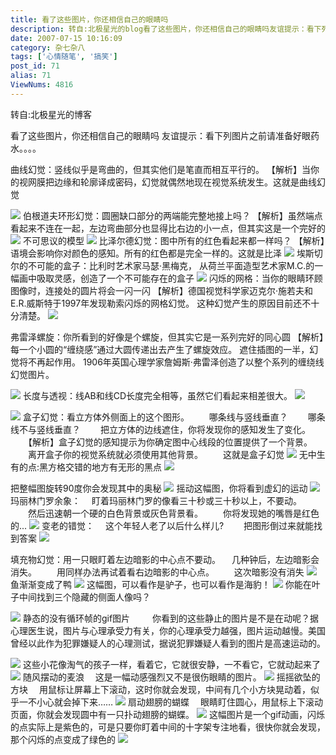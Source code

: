 ```yaml
---
title: 看了这些图片，你还相信自己的眼睛吗
description: 转自:北极星光的blog看了这些图片，你还相信自己的眼睛吗友谊提示：看下列图片之前请准备好眼药水。。 曲线幻觉：竖线似乎是弯曲的，但其实他们是笔直而相互平行的。【解析】当你的视网膜把边缘和轮廓译成密码，幻觉就偶然地现在视觉系统发生。这就是曲线幻觉
date: 2007-07-15 10:16:09
category: 杂七杂八
tags: ['心情随笔', '搞笑']
post_id: 71
alias: 71
ViewNums: 4816
---
```


转自:北极星光的博客

看了这些图片，你还相信自己的眼睛吗
友谊提示：看下列图片之前请准备好眼药水。。。。

曲线幻觉：竖线似乎是弯曲的，但其实他们是笔直而相互平行的。
【解析】当你的视网膜把边缘和轮廓译成密码，幻觉就偶然地现在视觉系统发生。这就是曲线幻觉

![](http://www.bwcw.cn/bbs/UploadFile/2006-6/20066317405559786.jpg)
伯根道夫环形幻觉：圆圈缺口部分的两端能完整地接上吗？
【解析】虽然端点看起来不连在一起，左边弯曲部分也显得比右边的小一点，但其实这是一个完好的
![](http://www.bwcw.cn/bbs/UploadFile/2006-6/20066317423613560.jpg)
不可思议的模型
![](http://image2.sina.com.cn/cul/upload/68/4036/20051030/793/158712/158743.jpg)
比泽尔德幻觉：图中所有的红色看起来都一样吗？
【解析】语境会影响你对颜色的感知。所有的红色都是完全一样的。这就是比泽
![](http://image2.sina.com.cn/cul/upload/68/4036/20051030/793/158712/158715.jpg)
埃斯切尔的不可能的盒子：比利时艺术家马瑟&middot;黑梅克，
从荷兰平面造型艺术家M.C.的一幅画中吸取灵感，创造了一个不可能存在的盒子
![](http://www.bwcw.cn/bbs/UploadFile/2006-6/20066317371744868.jpg)
闪烁的网格：当你的眼睛环顾图像时，连接处的圆片将会一闪一闪
【解析】德国视觉科学家迈克尔&middot;施若夫和E.R.威斯特于1997年发现勒索闪烁的网格幻觉。
这种幻觉产生的原因目前还不十分清楚。
![](http://www.bwcw.cn/bbs/UploadFile/2006-6/20066317354856639.jpg)

弗雷泽螺旋：你所看到的好像是个螺旋，但其实它是一系列完好的同心圆
【解析】每一个小圆的&ldquo;缠绕感&rdquo;通过大圆传递出去产生了螺旋效应。
遮住插图的一半，幻觉将不再起作用。
1906年英国心理学家詹姆斯&middot;弗雷泽创造了以整个系列的缠绕线幻觉图片。

![](http://www.bwcw.cn/bbs/UploadFile/2006-6/20066317332285689.jpg)
长度与透视：线AB和线CD长度完全相等，虽然它们看起来相差很大。
![](http://www.bwcw.cn/bbs/UploadFile/2006-6/20066317343778882.jpg)

![](http://bbsimg.qianlong.com/upload/00/11/56/81/115681_1156241041109.jpg)
盒子幻觉：看立方体外侧面上的这个图形。
　　哪条线与竖线垂直？
　　哪条线不与竖线垂直？
　　把立方体的边线遮住，你将发现你的感知发生了变化。
　　【解析】盒子幻觉的感知提示为你确定图中心线段的位置提供了一个背景。
　　离开盒子你的视觉系统就必须使用其他背景。
　　这就是盒子幻觉
![](http://bbsimg.qianlong.com/upload/00/11/56/81/115681_1156240155515.jpg)
无中生有的点:黑方格交错的地方有无形的黑点
![](http://bbsimg.qianlong.com/upload/00/11/56/81/115681_1156240180828.jpg)

把整幅图旋转90度你会发现其中的奥秘
![](http://bbsimg.qianlong.com/upload/00/11/56/81/115681_1156240225328.jpg)
摇动这幅图，你将看到虚幻的运动
![](http://bbsimg.qianlong.com/upload/00/11/56/81/115681_1156240261078.jpg)
玛丽林门罗余象：
　盯着玛丽林门罗的像看三十秒或三十秒以上，不要动。
　　然后迅速朝一个硬的白色背景或灰色背景看。
　　你将发现她的嘴唇是红色的...
![](http://bbsimg.qianlong.com/upload/00/11/56/81/115681_1156240292421.jpg)
变老的错觉：
　这个年轻人老了以后什么样儿?
　　把图形倒过来就能找到答案
![](http://bbsimg.qianlong.com/upload/00/11/56/81/115681_1156240305671.jpg)

填充物幻觉：用一只眼盯着左边暗影的中心点不要动。
　几种钟后，左边暗影会消失。
　　用同样办法再试着看右边暗影的中心点。
　　这次暗影没有消失
![](http://bbsimg.qianlong.com/upload/00/11/56/81/115681_1156240330031.jpg)
鱼渐渐变成了鸭
![](http://bbsimg.qianlong.com/upload/00/11/56/81/115681_1156238900468.jpg)
这幅图，可以看作是驴子，也可以看作是海豹！
![](http://bbsimg.qianlong.com/upload/00/11/56/81/115681_1156238917281.jpg)
你能在叶子中间找到三个隐藏的侧面人像吗？

![](http://bbsimg.qianlong.com/upload/00/11/56/81/115681_1156238981500.jpg)
静态的没有循环帧的gif图片
　　 你看到的这些静止的图片是不是在动呢？据心理医生说，图片与心理承受力有关，你的心理承受力越强，图片运动越慢。美国曾经以此作为犯罪嫌疑人的心理测试，据说犯罪嫌疑人看到的图片是高速运动的。

![](http://bbsimg.qianlong.com/upload/00/11/56/81/115681_1156239043593.gif)
这些小花像淘气的孩子一样，看着它，它就很安静，一不看它，它就动起来了
![](http://bbsimg.qianlong.com/upload/00/11/56/81/115681_1156239091406.gif)
随风摆动的麦浪
　这是一幅动感强烈又不是很伤眼睛的图片。
![](http://bbsimg.qianlong.com/upload/00/11/56/81/115681_1156239104296.gif)
摇摇欲坠的方块
　用鼠标让屏幕上下滚动，这时你就会发现，中间有几个小方块晃动着，似乎一不小心就会掉下来&hellip;&hellip;
![](http://bbsimg.qianlong.com/upload/00/11/56/81/115681_1156239124109.jpg)
扇动翅膀的蝴蝶
　眼睛盯住圆心，用鼠标上下滚动页面，你就会发现圆中有一只扑动翅膀的蝴蝶。
![](http://bbsimg.qianlong.com/upload/00/11/56/81/115681_1156239163046.jpg)
这幅图片是一个gif动画，闪烁的点实际上是紫色的，可是只要你盯着中间的十字架专注地看，很快你就会发现，那个闪烁的点变成了绿色的
![](http://bbsimg.qianlong.com/upload/00/11/56/81/115681_1156239231625.gif)

